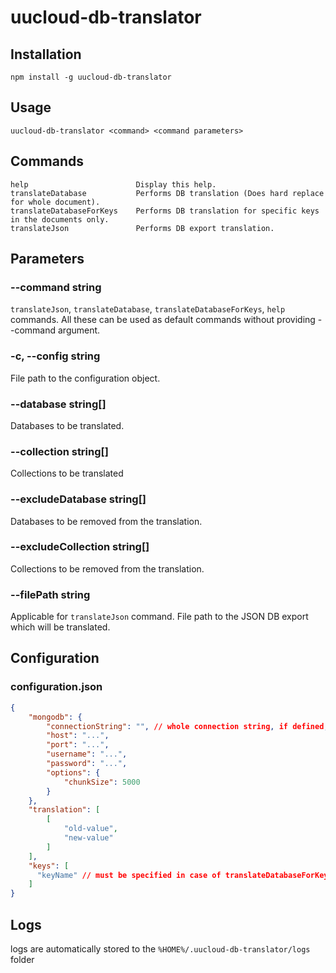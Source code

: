 # uucloud-db-translator

## Installation
```
npm install -g uucloud-db-translator
```

## Usage
```
uucloud-db-translator <command> <command parameters>
```

## Commands
```
help                        Display this help.
translateDatabase           Performs DB translation (Does hard replace for whole document).
translateDatabaseForKeys    Performs DB translation for specific keys in the documents only.
translateJson               Performs DB export translation.
```

## Parameters

### --command string           
```translateJson```, ```translateDatabase```, ```translateDatabaseForKeys```, ```help``` commands. All these can be used as default commands without providing --command argument.

### -c, --config string        
File path to the configuration object.

### --database string[]            
Databases to be translated.

### --collection string[]          
Collections to be translated

### --excludeDatabase string[]     
Databases to be removed from the translation.

### --excludeCollection string[]   
Collections to be removed from the translation.

### --filePath string              
Applicable for ```translateJson``` command. File path to the JSON DB export which will be translated.

## Configuration

### configuration.json
```json
{
    "mongodb": {
        "connectionString": "", // whole connection string, if defined, it has priority over the individual values (host, port, etc...)
        "host": "...",
        "port": "...",
        "username": "...",
        "password": "...",
        "options": {
            "chunkSize": 5000
        }
    },
    "translation": [
        [
            "old-value",
            "new-value"
        ]
    ],
    "keys": [
      "keyName" // must be specified in case of translateDatabaseForKeys command
    ]
}
```

## Logs
logs are automatically stored to the ```%HOME%/.uucloud-db-translator/logs``` folder
